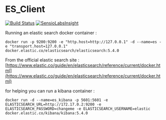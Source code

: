# ES_Client

[![Build Status](https://travis-ci.org/jguido/ES_Client.svg?branch=master)](https://travis-ci.org/jguido/ES_Client) [![SensioLabsInsight](https://insight.sensiolabs.com/projects/ef784529-0c3f-405f-ba45-323e9a1f70c6/mini.png)](https://insight.sensiolabs.com/projects/ef784529-0c3f-405f-ba45-323e9a1f70c6)
 
 Running an elastic search docker container :
 ```
 docker run -p 9200:9200 -e "http.host=http://127.0.0.1" -d --name=es -e "transport.host=127.0.0.1" docker.elastic.co/elasticsearch/elasticsearch:5.4.0
 ```
 
From the official elastic search site : [https://www.elastic.co/guide/en/elasticsearch/reference/current/docker.html](https://www.elastic.co/guide/en/elasticsearch/reference/current/docker.html)

 
 for helping you can run a kibana container :
 ```
 docker run -d --name=es_kibana -p 5601:5601 -e ELASTICSEARCH_URL=http://172.17.0.2:9200 -e ELASTICSEARCH_PASSWORD=changeme -e ELASTICSEARCH_USERNAME=elastic docker.elastic.co/kibana/kibana:5.4.0
 ```
 
 
